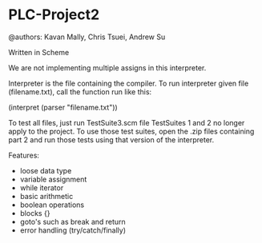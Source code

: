# PLC-Project2

@authors: Kavan Mally, Chris Tsuei, Andrew Su

Written in Scheme

We are not implementing multiple assigns in this interpreter.

Interpreter is the file containing the compiler.
To run interpreter given file (filename.txt), call the function run like this:

(interpret (parser "filename.txt"))

To test all files, just run TestSuite3.scm file
TestSuites 1 and 2 no longer apply to the project. To use those test suites, open the .zip files containing part 2 and run those tests using that version of the interpreter.

Features:

* loose data type
* variable assignment
* while iterator
* basic arithmetic
* boolean operations
* blocks {}
* goto's such as break and return
* error handling (try/catch/finally)
